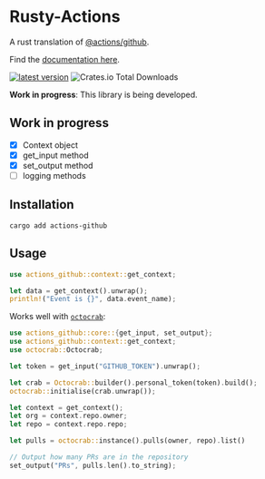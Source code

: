 # Rusty-Actions

A rust translation of [@actions/github](https://www.npmjs.com/package/@actions/github).

Find the [documentation here](https://docs.rs/actions-github).

[![latest version](https://img.shields.io/crates/v/actions-github)](https://crates.io/crates/actions-github)
![Crates.io Total Downloads](https://img.shields.io/crates/d/actions-github)

**Work in progress**: This library is being developed.

## Work in progress

- [x] Context object
- [x] get_input method
- [x] set_output method
- [ ] logging methods

## Installation

`cargo add actions-github`

## Usage

```rust
use actions_github::context::get_context;

let data = get_context().unwrap();
println!("Event is {}", data.event_name);
```

Works well with [`octocrab`](https://crates.io/crates/octocrab/):

```rust
use actions_github::core::{get_input, set_output};
use actions_github::context::get_context;
use octocrab::Octocrab;

let token = get_input("GITHUB_TOKEN").unwrap();

let crab = Octocrab::builder().personal_token(token).build();
octocrab::initialise(crab.unwrap());

let context = get_context();
let org = context.repo.owner;
let repo = context.repo.repo;

let pulls = octocrab::instance().pulls(owner, repo).list()

// Output how many PRs are in the repository
set_output("PRs", pulls.len().to_string);
```
